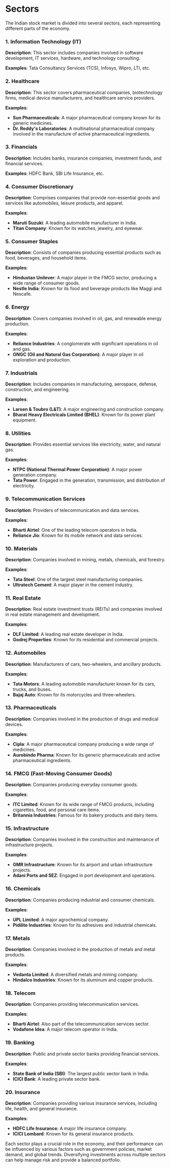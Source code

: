 # Sectors

The Indian stock market is divided into several sectors, each representing different parts of the economy. 

### 1. Information Technology (IT)
**Description**: This sector includes companies involved in software development, IT services, hardware, and technology consulting.

**Examples**: Tata Consultancy Services (TCS), Infosys, Wipro, LTI, etc.

### 2. Healthcare
**Description**: This sector covers pharmaceutical companies, biotechnology firms, medical device manufacturers, and healthcare service providers.

**Examples**: 
- **Sun Pharmaceuticals**: A major pharmaceutical company known for its generic medicines.
- **Dr. Reddy's Laboratories**: A multinational pharmaceutical company involved in the manufacture of active pharmaceutical ingredients.

### 3. Financials
**Description**: Includes banks, insurance companies, investment funds, and financial services.

**Examples**: HDFC Bank, SBI Life Insurance, etc.

### 4. Consumer Discretionary
**Description**: Comprises companies that provide non-essential goods and services like automobiles, leisure products, and apparel.

**Examples**:
- **Maruti Suzuki**: A leading automobile manufacturer in India.
- **Titan Company**: Known for its watches, jewelry, and eyewear.

### 5. Consumer Staples
**Description**: Consists of companies producing essential products such as food, beverages, and household items.

**Examples**:
- **Hindustan Unilever**: A major player in the FMCG sector, producing a wide range of consumer goods.
- **Nestle India**: Known for its food and beverage products like Maggi and Nescafe.

### 6. Energy
**Description**: Covers companies involved in oil, gas, and renewable energy production.

**Examples**:
- **Reliance Industries**: A conglomerate with significant operations in oil and gas.
- **ONGC (Oil and Natural Gas Corporation)**: A major player in oil exploration and production.

### 7. Industrials
**Description**: Includes companies in manufacturing, aerospace, defense, construction, and engineering.

**Examples**:
- **Larsen & Toubro (L&T)**: A major engineering and construction company.
- **Bharat Heavy Electricals Limited (BHEL)**: Known for its power plant equipment.

### 8. Utilities
**Description**: Provides essential services like electricity, water, and natural gas.

**Examples**:
- **NTPC (National Thermal Power Corporation)**: A major power generation company.
- **Tata Power**: Engaged in the generation, transmission, and distribution of electricity.

### 9. Telecommunication Services
**Description**: Providers of telecommunication and data services.

**Examples**:
- **Bharti Airtel**: One of the leading telecom operators in India.
- **Reliance Jio**: Known for its mobile network and data services.

### 10. Materials
**Description**: Companies involved in mining, metals, chemicals, and forestry.

**Examples**:
- **Tata Steel**: One of the largest steel manufacturing companies.
- **Ultratech Cement**: A major player in the cement industry.

### 11. Real Estate
**Description**: Real estate investment trusts (REITs) and companies involved in real estate management and development.

**Examples**:
- **DLF Limited**: A leading real estate developer in India.
- **Godrej Properties**: Known for its residential and commercial projects.

### 12. Automobiles
**Description**: Manufacturers of cars, two-wheelers, and ancillary products.

**Examples**:
- **Tata Motors**: A leading automobile manufacturer known for its cars, trucks, and buses.
- **Bajaj Auto**: Known for its motorcycles and three-wheelers.

### 13. Pharmaceuticals
**Description**: Companies involved in the production of drugs and medical devices.

**Examples**:
- **Cipla**: A major pharmaceutical company producing a wide range of medicines.
- **Aurobindo Pharma**: Known for its generic pharmaceuticals and active pharmaceutical ingredients.

### 14. FMCG (Fast-Moving Consumer Goods)
**Description**: Companies producing everyday consumer goods.

**Examples**:
- **ITC Limited**: Known for its wide range of FMCG products, including cigarettes, food, and personal care items.
- **Britannia Industries**: Famous for its bakery products and dairy items.

### 15. Infrastructure
**Description**: Companies involved in the construction and maintenance of infrastructure projects.

**Examples**:
- **GMR Infrastructure**: Known for its airport and urban infrastructure projects.
- **Adani Ports and SEZ**: Engaged in port development and operations.

### 16. Chemicals
**Description**: Companies producing industrial and consumer chemicals.

**Examples**:
- **UPL Limited**: A major agrochemical company.
- **Pidilite Industries**: Known for its adhesives and industrial chemicals.

### 17. Metals
**Description**: Companies involved in the production of metals and metal products.

**Examples**:
- **Vedanta Limited**: A diversified metals and mining company.
- **Hindalco Industries**: Known for its aluminum and copper products.

### 18. Telecom
**Description**: Companies providing telecommunication services.

**Examples**:
- **Bharti Airtel**: Also part of the telecommunication services sector.
- **Vodafone Idea**: A major telecom operator in India.

### 19. Banking
**Description**: Public and private sector banks providing financial services.

**Examples**:
- **State Bank of India (SBI)**: The largest public sector bank in India.
- **ICICI Bank**: A leading private sector bank.

### 20. Insurance
**Description**: Companies providing various insurance services, including life, health, and general insurance.

**Examples**:
- **HDFC Life Insurance**: A major life insurance company.
- **ICICI Lombard**: Known for its general insurance products.

Each sector plays a crucial role in the economy, and their performance can be influenced by various factors such as government policies, market demand, and global trends. Diversifying investments across multiple sectors can help manage risk and provide a balanced portfolio.
